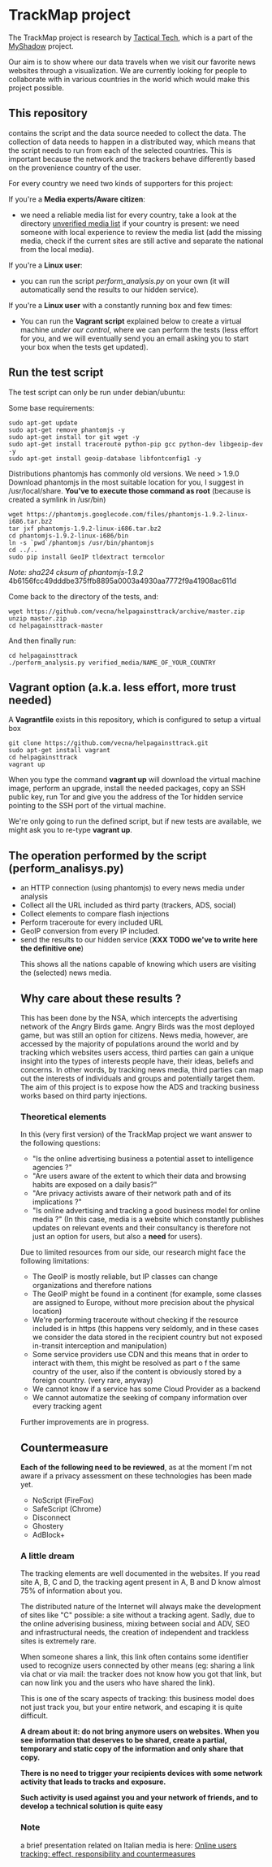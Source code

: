 # TrackMap project

The TrackMap project is research by [Tactical Tech](http://www.tacticaltech.org), which is a part of the [MyShadow](http://myshadow.org) project.

Our aim is to show where our data travels when we visit our favorite news websites through a visualization. We are currently looking for people to collaborate with in various countries in the world which would make this project possible.

## This repository

contains the script and the data source needed to collect the data. 
The collection of data needs to happen in a distributed way, which means that the script needs to run from each of the selected countries. This is important because the network and the trackers behave differently based on the provenience country of the user. 

For every country we need two kinds of supporters for this project:

If you're a **Media experts/Aware citizen**:

  * we need a reliable media list for every country, take a look at the directory [unverified media list](https://github.com/vecna/helpagainsttrack/tree/master/unverified_media_list) if your country is present: we need someone with local experience to review the media list (add the missing media, check if the current sites are still active and separate the national from the local media).

If you're a **Linux user**:

  * you can run the script *perform\_analysis.py* on your own (it will automatically send the results to our hidden service). 

If you're a **Linux user** with a constantly running box and few times:

  * You can run the **Vagrant script** explained  below to create a virtual machine _under our control_, where we can perform the tests (less effort for you, and we will eventually send you an email asking you to start your box when the tests get updated).

## Run the test script

The test script can only be run under debian/ubuntu:

Some base requirements:

    sudo apt-get update
    sudo apt-get remove phantomjs -y
    sudo apt-get install tor git wget -y
    sudo apt-get install traceroute python-pip gcc python-dev libgeoip-dev -y
    sudo apt-get install geoip-database libfontconfig1 -y

Distributions phantomjs has commonly old versions. We need > 1.9.0
Download phantomjs in the most suitable location for you, I suggest in /usr/local/share. **You've to execute those command as root** (because is created a symlink in /usr/bin)

    wget https://phantomjs.googlecode.com/files/phantomjs-1.9.2-linux-i686.tar.bz2 
    tar jxf phantomjs-1.9.2-linux-i686.tar.bz2 
    cd phantomjs-1.9.2-linux-i686/bin
    ln -s `pwd`/phantomjs /usr/bin/phantomjs
    cd ../..
    sudo pip install GeoIP tldextract termcolor 

*Note: sha224 cksum of phantomjs-1.9.2* 4b6156fcc49dddbe375ffb8895a0003a4930aa7772f9a41908ac611d

Come back to the directory of the tests, and:

    wget https://github.com/vecna/helpagainsttrack/archive/master.zip
    unzip master.zip
    cd helpagainsttrack-master

And then finally run:

    cd helpagainsttrack
    ./perform_analysis.py verified_media/NAME_OF_YOUR_COUNTRY


## Vagrant option (a.k.a. less effort, more trust needed)

A **Vagrantfile** exists in this repository, which is configured to setup a virtual
box

    git clone https://github.com/vecna/helpagainsttrack.git
    sudo apt-get install vagrant
    cd helpagainsttrack
    vagrant up


When you type the command **vagrant up** will download the virtual machine image,
perform an upgrade, install the needed packages, copy an SSH public key, run Tor 
and give you the address of the Tor hidden service pointing to the SSH port of 
the virtual machine.

We're only going to run the defined script, but if new tests are available,
we might ask you to re-type **vagrant up**.


## The operation performed by the script (perform\_analisys.py)

  * an HTTP connection (using phantomjs) to every news media under analysis
  * Collect all the URL included as third party (trackers, ADS, social)
  * Collect <object> elements to compare flash injections
  * Perform traceroute for every included URL 
  * GeoIP conversion from every IP included.
  * send the results to our hidden service (**XXX TODO we've to write here the definitive one**)

This shows all the nations capable of knowing which users are visiting the (selected) news media.

## Why care about these results ?

This has been done by the NSA, which intercepts the advertising network of the Angry Birds
game. Angry Birds was the most deployed game, but was still an option for citizens. News media, however, are accessed by the majority of populations around the world and by tracking which websites users access, third parties can gain a unique insight into the types of interests people have, their ideas, beliefs and concerns. In other words, by tracking news media, third parties can map out the interests of individuals and groups and potentially target them. The aim of this project is to expose how the ADS and tracking business works based on third party injections.


### Theoretical elements

In this (very first version) of the TrackMap project we want answer to the following questions:

  * "Is the online advertising business a potential asset to intelligence agencies ?"
  * "Are users aware of the extent to which their data and browsing habits are exposed on a daily basis?"
  * "Are privacy activists aware of their network path and of its implications ?"
  * "Is online advertising and tracking a good business model for online media ?" (In this case, media is a website which constantly publishes updates on relevant events and their consultancy is therefore not just an option for users, but also a **need** for users).

Due to limited resources from our side, our research might face the following limitations:

  * The GeoIP is mostly reliable, but IP classes can change organizations and therefore nations
  * The GeoIP might be found in a continent (for example, some classes are assigned to Europe, without more precision about the physical location)
  * We're performing traceroute without checking if the resource included is in https (this happens very seldomly, and in these cases we consider the data stored in the recipient country but not exposed in-transit interception and manipulation)
  * Some service providers use CDN and this means that in order to interact with them, this might be resolved as part o
f the same country of the user, also if the content is obviously stored by a foreign country. (very rare, anyway)
  * We cannot know if a service has some Cloud Provider as a backend
  * We cannot automatize the seeking of company information over every tracking agent

Further improvements are in progress.


## Countermeasure

**Each of the following need to be reviewed**, as at the moment I'm not aware if a privacy assessment on these technologies has been made yet.

  * NoScript (FireFox)
  * SafeScript (Chrome)
  * Disconnect
  * Ghostery 
  * AdBlock+

### A little dream

The tracking elements are well documented in the websites. 
If you read site A, B, C and D, the tracking agent present in A, B and D know almost 
75% of information about you.

The distributed nature of the Internet will always make the development of sites like "C" possible: a site without a tracking agent. 
Sadly, due to the online adverising business, mixing between social and ADV, SEO and 
infrastructural needs, the creation of independent and trackless sites is extremely rare.

When someone shares a link, this link often contains some identifier used to recognize users 
connected by other means (eg: sharing a link via chat or via mail: the tracker does not know how 
you got that link, but can now link you and the users who have shared the link).

This is one of the scary aspects of tracking: this business model does not just track you, but your entire network, and escaping it is quite difficult.

**A dream about it: do not bring anymore users on websites. When you see information that deserves to be shared, create a partial, temporary and static copy of the information and only share that copy.**

**There is no need to trigger your recipients devices with some network activity that leads to tracks and exposure.**

**Such activity is used against you and your network of friends, and to develop a technical solution is quite easy**


### Note

a brief presentation related on Italian media is here: [Online users tracking: effect, responsibility and countermeasures](http://vecna.github.io)

